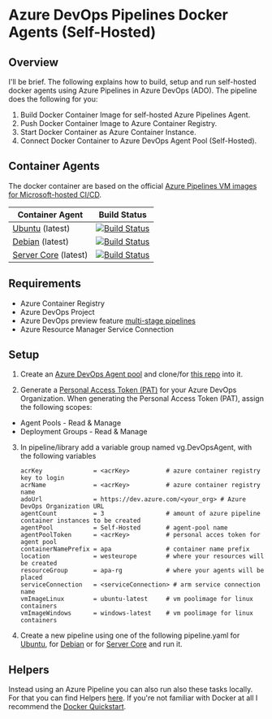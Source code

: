 # Azure DevOps Pipelines Docker Agents (Self-Hosted)
## Overview
I'll be brief. The following explains how to build, setup and run self-hosted docker agents using Azure Pipelines in Azure DevOps (ADO). The pipeline does the following for you:

1. Build Docker Container Image for self-hosted Azure Pipelines Agent.
2. Push Docker Container Image to Azure Container Registry.
3. Start Docker Container as Azure Container Instance.
4. Connect Docker Container to Azure DevOps Agent Pool (Self-Hosted).

## Container Agents
The docker container are based on the official [Azure Pipelines VM images for Microsoft-hosted CI/CD](https://github.com/microsoft/azure-pipelines-image-generation).


| Container Agent | Build Status  |
|---|---|
| [Ubuntu](Docker/Linux/Ubuntu/readme.md) (latest)   | [![Build Status](https://dev.azure.com/GeekClub/Azure/_apis/build/status/Agents/DevOpsAgentUbuntu?branchName=master)](https://dev.azure.com/GeekClub/Azure/_build/latest?definitionId=28&branchName=master)  |
| [Debian](Docker/Linux/Debian/readme.md) (latest)  | [![Build Status](https://dev.azure.com/GeekClub/Azure/_apis/build/status/Agents/DevOpsAgentDebian?branchName=master)](https://dev.azure.com/GeekClub/Azure/_build/latest?definitionId=28&branchName=master)   |
|  [Server Core](Docker/Windows/ServerCore/readme.md) (latest) | [![Build Status](https://dev.azure.com/GeekClub/Azure/_apis/build/status/Agents/DevOpsAgentServerCore?branchName=master)](https://dev.azure.com/GeekClub/Azure/_build/latest?definitionId=28&branchName=master)   |

## Requirements

- Azure Container Registry
- Azure DevOps Project
- Azure DevOps preview feature [multi-stage pipelines](https://docs.microsoft.com/en-us/azure/devops/project/navigation/preview-features?view=azure-devops)
- Azure Resource Manager Service Connection

## Setup

1. Create an [Azure DevOps Agent pool](https://docs.microsoft.com/en-us/azure/devops/pipelines/agents/pools-queues?view=azure-devops#creating-agent-pools) and clone/for [this repo](https://github.com/segraef/apa.git) into it.

2. Generate a [Personal Access Token (PAT)](https://docs.microsoft.com/en-us/azure/devops/organizations/accounts/use-personal-access-tokens-to-authenticate?view=azure-devops#create-personal-access-tokens-to-authenticate-access) for your Azure DevOps Organization. When generating the Personal Access Token (PAT), assign the following scopes:

- Agent Pools - Read & Manage
- Deployment Groups - Read & Manage

3. In pipeline/library add a variable group named vg.DevOpsAgent, with the following variables

    ```
    acrKey              = <acrKey>          # azure container registry key to login
    acrName             = <acrKey>          # azure container registry name
    adoUrl              = https://dev.azure.com/<your_org> # Azure DevOps Organization URL
    agentCount          = 3                 # amount of azure pipeline container instances to be created
    agentPool           = Self-Hosted       # agent-pool name
    agentPoolToken      = <acrKey>          # personal acces token for agent pool
    containerNamePrefix = apa               # container name prefix
    location            = westeurope        # where your resources will be created
    resourceGroup       = apa-rg            # where your agents will be placed
    serviceConnection   = <serviceConnection> # arm service connection name
    vmImageLinux        = ubuntu-latest     # vm poolimage for linux containers
    vmImageWindows      = windows-latest    # vm poolimage for linux containers
    ```

4. Create a new pipeline using one of the following pipeline.yaml for [Ubuntu](Docker/Linux/Ubuntu/Pipeline/pipeline.yaml), for [Debian](Docker/Linux/Debian/Pipeline/pipeline.yaml) or for [Server Core](Docker/Linux/Debian/Pipeline/pipeline.yaml) and run it.

## Helpers

Instead using an Azure Pipeline you can also run also these tasks locally. For that you can find Helpers [here](Agents/Docker/Helpers). If you're not familiar with Docker at all I recommend the [Docker Quickstart](https://docs.docker.com/get-started/).


